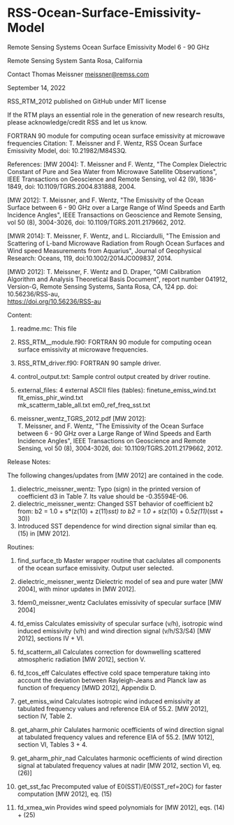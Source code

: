 # RSS-Ocean-Surface-Emissivity-Model
Remote Sensing Systems Ocean Surface Emissivity Model 6 - 90 GHz

 Remote Sensing System
 Santa Rosa, California
 
 Contact 
 Thomas Meissner
 meissner@remss.com

 September 14, 2022

 RSS_RTM_2012
 published on GitHub under MIT license 

 If the RTM plays an essential role in the generation of new research results, please acknowledge/credit RSS and let us know.



 FORTRAN 90 module for computing ocean surface emissivity at microwave frequencies
 Citation:
 T. Meissner and F.  Wentz, RSS Ocean Surface Emissivity Model, doi: 10.21982/M84S3Q.


 References:
 [MW 2004]:   T. Meissner and F. Wentz, 
              "The Complex Dielectric Constant of Pure and Sea Water from Microwave Satellite Observations", 
              IEEE Transactions on Geoscience and Remote Sensing, vol 42 (9), 1836-1849, doi: 10.1109/TGRS.2004.831888, 2004.               

 [MW 2012]:   T. Meissner, and F. Wentz, 
              "The Emissivity of the Ocean Surface between 6 - 90 GHz over a Large Range of 
              Wind Speeds and Earth Incidence Angles", 
              IEEE Transactions on Geoscience and Remote Sensing, vol 50 (8), 3004-3026, doi: 10.1109/TGRS.2011.2179662, 2012.     

 
 [MWR 2014]:  T. Meissner, F. Wentz, and L. Ricciardulli, 
              "The Emission and Scattering of L-band Microwave Radiation 
              from Rough Ocean Surfaces and Wind speed Measurements from Aquarius", 
              Journal of Geophysical Research: Oceans, 119, doi:10.1002/2014JC009837, 2014.    

 [MWD 2012]:  T. Meissner, F. Wentz and D. Draper, 
              "GMI Calibration Algorithm and Analysis Theoretical Basis Document", 
              report number 041912, Version-G, Remote Sensing Systems, Santa Rosa, CA, 124 pp.
              doi: 10.56236/RSS-au,    
              https://doi.org/10.56236/RSS-au 


 Content:
1. readme.mc:           This file
2. RSS_RTM__module.f90: FORTRAN 90 module for computing ocean surface emissivity at microwave frequencies.
3. RSS_RTM_driver.f90:  FORTRAN 90 sample driver.
4. control_output.txt:  Sample control output created by driver routine.
5. external_files:      4 external ASCII files (tables):
                        finetune_emiss_wind.txt
                        fit_emiss_phir_wind.txt   
                        mk_scatterm_table_all.txt
                        em0_ref_freq_sst.txt

6. meissner_wentz_TGRS_2012.pdf
[MW 2012]:   
T. Meissner, and F. Wentz, 
"The Emissivity of the Ocean Surface between 6 - 90 GHz over a Large Range of Wind Speeds and Earth Incidence Angles", 
IEEE Transactions on Geoscience and Remote Sensing, vol 50 (8), 3004-3026, doi: 10.1109/TGRS.2011.2179662, 2012. 


 Release Notes:

 The following changes/updates from [MW 2012] are contained in the code.
 1. dielectric_meissner_wentz: Typo (sign) in the printed version of coefficient d3 in Table 7. Its value should be -0.35594E-06.
 2. dielectric_meissner_wentz: Changed SST behavior of coefficient b2 from:
     b2 = 1.0 + s*(z(10) + z(11)*sst) to
     b2 = 1.0 + s*(z(10) + 0.5*z(11)*(sst + 30)) 
 3. Introduced SST dependence for wind direction signal similar than eq. (15) in [MW 2012].  


 Routines:

 1.  find_surface_tb                Master wrapper routine that caclulates all components of the ocean surface emissivity. Output user selected.

 2.  dielectric_meissner_wentz      Dielectric model of sea and pure water [MW 2004], with minor updates in [MW 2012].

 3.  fdem0_meissner_wentz           Caclulates emissivity of specular surface [MW 2004]

 4.  fd_emiss                       Calculates emissivity of specular surface (v/h), isotropic wind induced emissivity (v/h) and wind direction signal (v/h/S3/S4) 
                                    [MW 2012], sections IV + VI.

 5.  fd_scatterm_all                Calculates correction for downwelling scattered atmospheric radiation [MW 2012], section V.

 6.  fd_tcos_eff                    Calculates effective cold space temperature taking into account the deviation between Rayleigh-Jeans and Planck law
                                    as function of frequency [MWD 2012], Appendix D.

 7.  get_emiss_wind                 Calculates isotropic wind induced emissivity at tabulated frequency values and reference EIA of 55.2. 
                                    [MW 2012], section IV, Table 2.
                               
 8.  get_aharm_phir                 Calulates harmonic ocefficients of wind direction signal at tabulated frequency values and reference EIA of 55.2.
                                    [MW 1012], section VI, Tables 3 + 4.

 9.  get_aharm_phir_nad             Calculates harmonic ocefficients of wind direction signal at tabulated frequency values at nadir [MW 2012, section VI, eq. (26)]

 10. get_sst_fac                    Precomputed value of E0(SST)/E0(SST_ref=20C) for faster computation [MW 2012], eq. (15) 

 11. fd_xmea_win                    Provides wind speed polynomials for [MW 2012], eqs. (14) + (25) 
